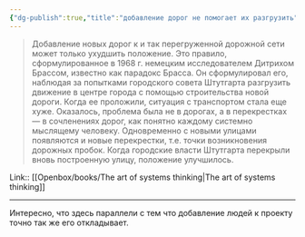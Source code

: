 ```yaml
---
{"dg-publish":true,"title":"добавление дорог не помогает их разгрузить","tags":["quotes"],"date":"2023-07-12T10:14:10+04:00","modified_at":"2023-11-06T19:59:38+04:00","alias":"добавление дорог не помогает их разгрузить","dg-path":"/quotes/202307121014.md","permalink":"/quotes/202307121014/","dgPassFrontmatter":true}
---
```



> Добавление новых дорог к и так перегруженной дорожной сети может только ухудшить положение. Это правило, сформулированное в 1968 г. немецким исследователем Дитрихом Брассом, известно как парадокс Брасса. Он сформулировал его, наблюдая за попытками городского совета Штутгарта разгрузить движение в центре города с помощью строительства новой дороги. Когда ее проложили, ситуация с транспортом стала еще хуже. Оказалось, проблема была не в дорогах, а в перекрестках — в сочленениях дорог, как понятно каждому системно мыслящему человеку. Одновременно с новыми улицами появляются и новые перекрестки, т.е. точки возникновения дорожных пробок. Когда городские власти Штутгарта перекрыли вновь построенную улицу, положение улучшилось.

Link:: [[Openbox/books/The art of systems thinking|The art of systems thinking]]

---

Интересно, что здесь параллели с тем что добавление людей к проекту точно так же его откладывает.
